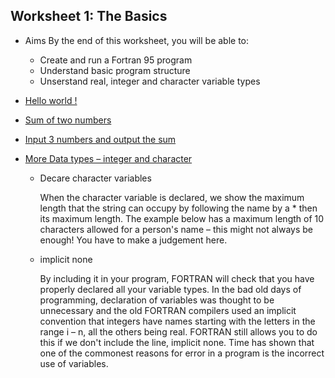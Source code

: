 ## Worksheet 1: The Basics

- Aims
  By the end of this worksheet, you will be able to:
  - Create and run a Fortran 95 program
  - Understand basic program structure
  - Unserstand real, integer and character variable types

- [Hello world !](1.1.f95)
- [Sum of two numbers](1.2.f95)
- [Input 3 numbers and output the sum](1.3.f95)
- [More Data types – integer and character](1.4.f95)
  - Decare character variables

     When the character variable is declared, we show the maximum length that the string can occupy by following the name by a * then its maximum length. The example below has a maximum length of 10 characters allowed for a person's name – this might not always be enough! You have to make a judgement here.

  
  - implicit none

     By including it in your program, FORTRAN will check that you have properly declared all your variable types. In the bad old days of programming, declaration of variables was thought to be unnecessary and the old FORTRAN compilers used an implicit convention that integers have names starting with the letters in the range i – n, all the others being real. FORTRAN still allows you to do this if we don't include the line, implicit none. Time has shown that one of the commonest reasons for error in a program is the incorrect use of variables.